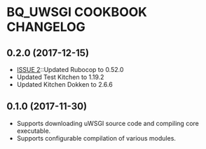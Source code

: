 BQ_UWSGI COOKBOOK CHANGELOG
===========================

0.2.0 (2017-12-15)
------------------
- [ISSUE 2](https://github.com/arktos65/bq_uwsgi/issues/2)::Updated Rubocop to 0.52.0
- Updated Test Kitchen to 1.19.2
- Updated Kitchen Dokken to 2.6.6

0.1.0 (2017-11-30)
------------------
- Supports downloading uWSGI source code and compiling core executable.
- Supports configurable compilation of various modules.
